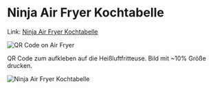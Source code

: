# Ninja Air Fryer Kochtabelle

Link: [Ninja Air Fryer Kochtabelle](https://lloesche.github.io/ninja-kochtabelle/)

![QR Code on Air Fryer](https://raw.githubusercontent.com/lloesche/ninja-kochtabelle/main/qr_code_on_air_fryer.jpg "QR Code on Air Fryer")

QR Code zum aufkleben auf die Heißluftfritteuse. Bild mit ~10% Größe drucken.

![Ninja Air Fryer Kochtabelle](https://raw.githubusercontent.com/lloesche/ninja-kochtabelle/main/qrcode.png "Ninja Air Fryer Kochtabelle")
